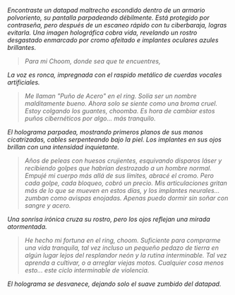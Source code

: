 _Encontraste un datapad maltrecho escondido dentro de un armario polvoriento, su pantalla parpadeando débilmente. Está protegido por contraseña, pero después de un escaneo rápido con tu ciberbaraja, logras evitarla. Una imagen holográfica cobra vida, revelando un rostro desgastado enmarcado por cromo afeitado e implantes oculares azules brillantes._

> _Para mi Choom, donde sea que te encuentres,_

_La voz es ronca, impregnada con el raspido metálico de cuerdas vocales artificiales._

> _Me llaman "Puño de Acero" en el ring. Solía ser un nombre malditamente bueno. Ahora solo se siente como una broma cruel. Estoy colgando los guantes, choomba. Es hora de cambiar estos puños cibernéticos por algo... más tranquilo._

_El holograma parpadea, mostrando primeros planos de sus manos cicatrizadas, cables serpenteando bajo la piel. Los implantes en sus ojos brillan con una intensidad inquietante._

> _Años de peleas con huesos crujientes, esquivando disparos láser y recibiendo golpes que habrían destrozado a un hombre normal. Empujé mi cuerpo más allá de sus límites, abracé el cromo. Pero cada golpe, cada bloqueo, cobró un precio. Mis articulaciones gritan más de lo que se mueven en estos días, y los implantes neurales... zumban como avispas enojadas. Apenas puedo dormir sin soñar con sangre y acero._

_Una sonrisa irónica cruza su rostro, pero los ojos reflejan una mirada atormentada._

> _He hecho mi fortuna en el ring, choom. Suficiente para comprarme una vida tranquila, tal vez incluso un pequeño pedazo de tierra en algún lugar lejos del resplandor neón y la rutina interminable. Tal vez aprenda a cultivar, o a arreglar viejas motos. Cualquier cosa menos esto... este ciclo interminable de violencia._

_El holograma se desvanece, dejando solo el suave zumbido del datapad._
